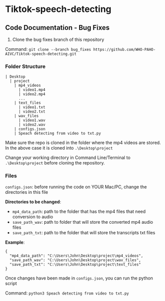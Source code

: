 # Tiktok-speech-detecting
## Code Documentation - Bug Fixes

1. Clone the bug fixes branch of this repository

Command: `git clone --branch bug_fixes https://github.com/WHO-PAHO-AIVC/Tiktok-speech-detecting.git`

### Folder Structure

```
| Desktop
  | project
    | mp4_videos
      | video1.mp4
      | video2.mp4
      ...
    | text_files
      | video1.txt
      | video2.txt
    | wav_files
      | video1.wav
      | video2.wav
    | configs.json
    | Speach detecting from video to txt.py
```
Make sure the repo is cloned in the folder where the mp4 videos are stored. In the above case it is cloned into `.\Desktop\project`

Change your working directory in Command Line/Terminal to `.\Desktop\project` before cloning the repository.

### Files

`configs.json`: before running the code on YOUR Mac/PC, change the directories in this file

**Directories to be changed**:

- `mp4_data_path`: path to the folder that has the mp4 files that need conversion to audio
- `save_path_wav`: path to folder that will store the converted mp4 audio files
- `save_path_txt`: path to the folder that will store the transcripts txt files

**Example**:

```
{
  "mp4_data_path": "C:\Users\John\Desktop\project\mp4_videos",
  "save_path_wav": "C:\Users\John\Desktop\project\wav_files",
  "save_path_txt": "C:\Users\John\Desktop\project\text_files"
}
```

Once changes have been made in `configs.json`, you can run the python script

Command: `python3 Speach detecting from video to txt.py`

